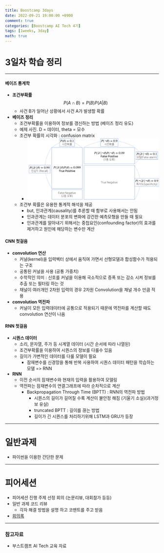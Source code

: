```yaml
---
title: Boostcamp 3days
date: 2022-09-21 19:00:00 +0900
comment: true
categories: [Boostcamp AI Tech 4기]
tags: [1weeks, 3day]
math: true
---
```


# 3일차 학습 정리
---
#### 베이즈 통계학
- **조건부확률**
$$ P(A\cap B) = P(B)P(A|B)$$
  - 사건 B가 일어난 상황에서 사건 A가 발생할 확률
- **베이즈 정리**
  - 조건부확률을 이용하여 정보를 갱신하는 방법 (베이즈 정리 유도)
  - 예제 사진. D = 데이터, theta = 모수
  - 조건부 확률의 시각화 : confusion matrix
    - ![confusion matrix](/img/post/boostcamp_3days_img_1.png)
  - 조건부 확률은 유용한 통계적 해석을 제공
    - but, 인과관계(causality)를 추론할 때 함부로 사용해서는 안됨
    - 인과관계는 데이터 분포의 변화에 강건한 예측모형을 만들 때 필요
    - 인과관계를 알아내기 위해서는 중첩요인(confounding factor)의 효과를 제거하고 원인에 해당하는 변수만 계산

#### CNN 첫걸음
- **convolution 연산**
  - 커널(kernel)을 입력벡터 상에서 움직여 가면서 선형모델과 합성함수가 적용되는 구조
  - 공통된 커널을 사용 (공통 가중치)
  - 수학적인 의미 : 신호를 커널을 이용해 국소적으로 증폭 또는 감소 시켜 정보를 추출 또는 필터링 하는 것
  - 채널이 여러개인 2차원 입력의 경우 2차원 Convolution을 채널 개수 만큼 적용
- **convolution 역전파**
  - 커널이 모든 입력데이터에 공통으로 적용되기 때문에 역전파를 계산할 때도 convolution 연산이 나옴

#### RNN 첫걸음
- **시퀀스 데이터**
  - 소리, 문자열, 주가 등 시계열 데이터 (시간 순서에 따라 나열된)
  - 조건부확률을 이용하여 시퀀스의 정보를 다룰수 있음
  - 길이가 가변적인 데이터를 다룰 모델이 필요
    - 잠재변수를 신경망을 통해 반복 사용하여 시퀀스 데이터 패턴을 학습하는 모델 => RNN
- **RNN**
  - 이전 순서의 잠재변수와 현재의 입력을 활용하여 모델링
  - 역전파는 잠재변수의 연결그래프에 따라 순차적으로 계산
    - Backpropagation Through Time (BPTT) : RNN의 역전파 방법
      - 시퀀스의 길이가 길어질 수록 계산이 불안정 해짐 (기울기 소실)(과거정보 유실)
      - truncated BPTT : 길이를 끊는 방법
      - 길이가 긴 시퀀스를 처리하기위해 LSTM과 GRU가 등장

---
# 일반과제
- 파이썬을 이용한 간단한 문제

---
# 피어세션
- 피어세션 진행 주제 선정 회의 (논문리뷰, 대회참가 등등)
- 일반 과제 코드 리뷰
  - 각자 해결 방법을 설명 하고 코맨트를 주고 받음
- [회의록](https://night-eustoma-5f3.notion.site/9-21-fe7f8c74f631409cb20d1910e8da963a)
  
---
### 참고자료
- 부스트캠프 AI Tech 교육 자료